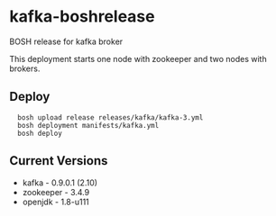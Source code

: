 # kafka-boshrelease

BOSH release for kafka broker

This deployment starts one node with zookeeper and two nodes with brokers.

## Deploy

```
  bosh upload release releases/kafka/kafka-3.yml
  bosh deployment manifests/kafka.yml
  bosh deploy
```

## Current Versions

* kafka - 0.9.0.1 (2.10)
* zookeeper - 3.4.9
* openjdk - 1.8-u111
